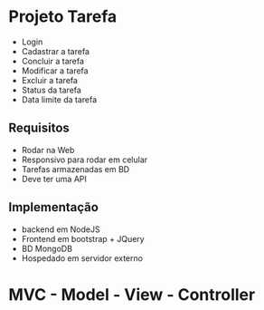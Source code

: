 # Projeto Tarefa

- Login
- Cadastrar a tarefa
- Concluir a tarefa
- Modificar a tarefa
- Excluir a tarefa
- Status da tarefa
- Data limite da tarefa

## Requisitos

- Rodar na Web
- Responsivo para rodar em celular
- Tarefas armazenadas em BD
- Deve ter uma API

## Implementação

- backend em NodeJS
- Frontend em bootstrap + JQuery
- BD MongoDB
- Hospedado em servidor externo

# MVC - Model - View - Controller
